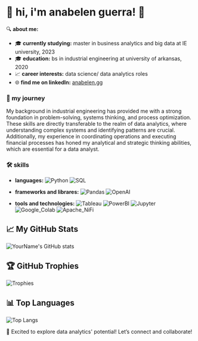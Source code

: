 # 👋 hi, i'm anabelen guerra! 🌸

🔍 **about me:**
- 🎓 **currently studying:** master in business analytics and big data at IE university, 2023
- 🎓 **education:** bs in industrial engineering at university of arkansas, 2020
- 📈 **career interests:** data science/ data analytics roles
- 🌐 **find me on linkedIn:** [anabelen.gg](https://www.linkedin.com/in/anabelengg/)

### 🌟 my journey
My background in industrial engineering has provided me with a strong foundation in problem-solving, systems thinking, and process optimization. These skills are directly transferable to the realm of data analytics, where understanding complex systems and identifying patterns are crucial. Additionally, my experience in coordinating operations and executing financial processes has honed my analytical and strategic thinking abilities, which are essential for a data analyst.

### 🛠 skills
- **languages:**
![Python](https://img.shields.io/badge/Python-3776AB?style=flat&logo=python&logoColor=white)
![SQL](https://img.shields.io/badge/SQL-4479A1?style=flat&logo=mysql&logoColor=white)

- **frameworks and librares:**
![Pandas](https://img.shields.io/badge/Pandas-150458?style=flat&logo=pandas&logoColor=white)
![OpenAI](https://img.shields.io/badge/OpenAI-412991?style=flat&logo=openai&logoColor=white)

- **tools and technologies:**
![Tableau](https://img.shields.io/badge/Tableau-E97627?style=flat&logo=tableau&logoColor=white)
![PowerBI](https://img.shields.io/badge/Power_BI-F2C811?style=flat&logo=powerbi&logoColor=black)
![Jupyter](https://img.shields.io/badge/Jupyter-F37626?style=flat&logo=jupyter&logoColor=white)
![Google_Colab](https://img.shields.io/badge/Google_Colab-F9AB00?style=flat&logo=googlecolab&color=525252)
![Apache_NiFi](https://img.shields.io/badge/Apache_NiFi-017CEE?style=flat&logo=apachenifi&logoColor=white)

## 📈 My GitHub Stats

![YourName's GitHub stats](https://github-readme-stats.vercel.app/api?username=yourusername&show_icons=true&theme=radical)

## 🏆 GitHub Trophies

![Trophies](https://github-profile-trophy.vercel.app/?username=yourusername&theme=onedark)

## 📊 Top Languages

![Top Langs](https://github-readme-stats.vercel.app/api/top-langs/?username=yourusername&layout=compact&theme=radical)

🤝 Excited to explore data analytics' potential! Let’s connect and collaborate!
